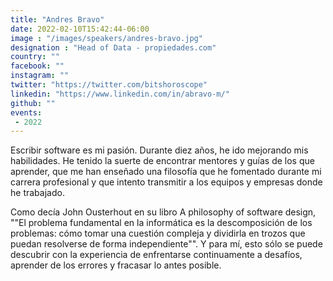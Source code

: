 ```yaml
---
title: "Andres Bravo"
date: 2022-02-10T15:42:44-06:00
image : "/images/speakers/andres-bravo.jpg"
designation : "Head of Data - propiedades.com"
country: ""
facebook: ""
instagram: ""
twitter: "https://twitter.com/bitshoroscope"
linkedin: "https://www.linkedin.com/in/abravo-m/"
github: ""
events:
 - 2022
---
```


Escribir software es mi pasión. Durante diez años, he ido mejorando mis habilidades. He tenido la suerte de encontrar mentores y guías de los que aprender, que me han enseñado una filosofía que he fomentado durante mi carrera profesional y que intento transmitir a los equipos y empresas donde he trabajado.

Como decía John Ousterhout en su libro A philosophy of software design, ""El problema fundamental en la informática es la descomposición de los problemas: cómo tomar una cuestión compleja y dividirla en trozos que puedan resolverse de forma independiente"". Y para mí, esto sólo se puede descubrir con la experiencia de enfrentarse continuamente a desafíos, aprender de los errores y fracasar lo antes posible.
